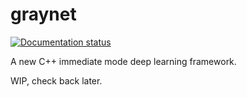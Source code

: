 # graynet

[![Documentation status](https://readthedocs.org/projects/graynet/badge/?version=latest)](http://graynet.readthedocs.io/en/latest/)

A new C++ immediate mode deep learning framework.

WIP, check back later.
